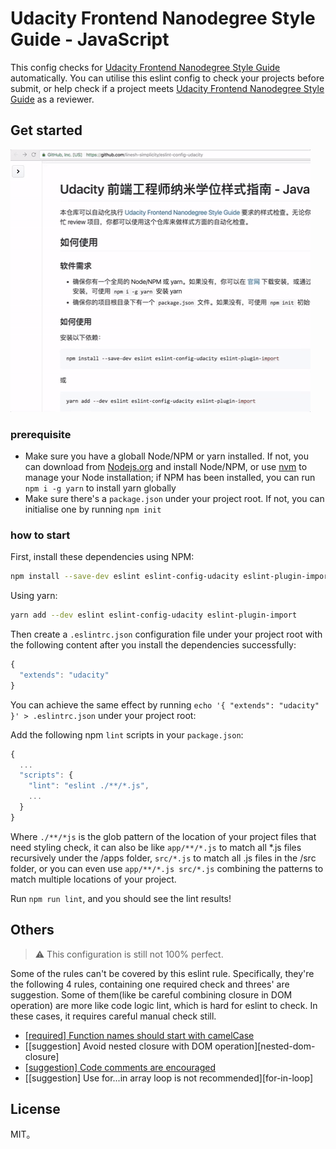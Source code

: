 # Udacity Frontend Nanodegree Style Guide - JavaScript

This config checks for [Udacity Frontend Nanodegree Style Guide][] automatically. You can utilise this eslint config to check your projects before submit, or help check if a project meets [Udacity Frontend Nanodegree Style Guide][] as a reviewer.

## Get started

![readme-instructors](./readme-instructor.gif)

### prerequisite

* Make sure you have a globall Node/NPM or yarn installed. If not, you can download from [Nodejs.org][] and install Node/NPM, or use [nvm] to manage your Node installation; if NPM has been installed, you can run `npm i -g yarn` to install yarn globally
* Make sure there's a `package.json` under your project root. If not, you can initialise one by running `npm init`

### how to start

First, install these dependencies using NPM:


```bash
npm install --save-dev eslint eslint-config-udacity eslint-plugin-import
```

Using yarn:

```bash
yarn add --dev eslint eslint-config-udacity eslint-plugin-import
```

Then create a `.eslintrc.json` configuration file under your project root with the following content after you install the dependencies successfully:

```js
{
  "extends": "udacity"
}
```

You can achieve the same effect by running `echo '{ "extends": "udacity" }' > .eslintrc.json` under your project root:

Add the following npm `lint` scripts in your `package.json`:

```js
{
  ...
  "scripts": {
    "lint": "eslint ./**/*.js",
    ...
  }
}
```

Where `./**/*js` is the glob pattern of the location of your project files that need styling check, it can also be like `app/**/*.js` to match all *.js files recursively under the /apps folder, `src/*.js` to match all .js files in the /src folder, or you can even use `app/**/*.js src/*.js` combining the patterns to match multiple locations of your project.

Run `npm run lint`, and you should see the lint results!

## Others

> ⚠ This configuration is still not 100% perfect.

Some of the rules can't be covered by this eslint rule. Specifically, they're the following 4 rules, containing one required check and threes' are suggestion. Some of them(like be careful combining closure in DOM operation) are more like code logic lint, which is hard for eslint to check. In these cases, it requires careful manual check still.

* [\[required\] Function names should start with camelCase][camel-case-naming]
* [\[suggestion\] Avoid nested closure with DOM operation][nested-dom-closure]
* [\[suggestion\] Code comments are encouraged][code-comments]
* [\[suggestion\] Use for...in array loop is not recommended][for-in-loop]

## License

MIT。

[Udacity Frontend Nanodegree Style Guide]: http://udacity.github.io/frontend-nanodegree-styleguide/javascript.html
[Nodejs.org]: https://nodejs.org/en/
[nvm]: https://github.com/creationix/nvm

[camel-case-naming]:
[nested-dom-closure]:
[code-comments]:
[for-in-loop]:
